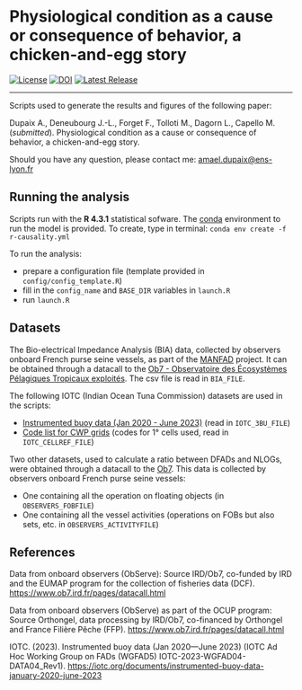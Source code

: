 # Physiological condition as a cause or consequence of behavior, a chicken-and-egg story

[![License](https://img.shields.io/github/license/adupaix/Test_causality_with_BIA)](https://github.com/adupaix/Test_causality_with_BIA/blob/master/LICENSE)
[![DOI](https://zenodo.org/badge/710848069.svg)](https://zenodo.org/doi/10.5281/zenodo.10711575)
[![Latest Release](https://img.shields.io/github/release/adupaix/Test_causality_with_BIA)](https://github.com/adupaix/Test_causality_with_BIA/releases)

---

Scripts used to generate the results and figures of the following paper:

Dupaix A., Deneubourg J.-L., Forget F., Tolloti M., Dagorn L., Capello M. (*submitted*). Physiological condition as a cause or consequence of behavior, a chicken-and-egg story.

Should you have any question, please contact me: amael.dupaix@ens-lyon.fr

## Running the analysis

Scripts run with the __R 4.3.1__ statistical sofware.
The [conda](https://docs.conda.io/projects/conda/en/latest/) environment to run the model is provided. To create, type in terminal: `conda env create -f r-causality.yml`

To run the analysis:
- prepare a configuration file (template provided in `config/config_template.R`)
- fill in the `config_name` and `BASE_DIR` variables in `launch.R`
- run `launch.R`

## Datasets

The Bio-electrical Impedance Analysis (BIA) data, collected by observers onboard French purse seine vessels, as part of the [MANFAD](https://manfad-project.com/en/) project. It can be obtained through a datacall to the [Ob7 - Observatoire des Écosystèmes Pélagiques Tropicaux exploités](https://www.ob7.ird.fr/en/pages/datacall.html). The csv file is read in `BIA_FILE`.

The following IOTC (Indian Ocean Tuna Commission) datasets are used in the scripts:
- [Instrumented buoy data (Jan 2020 - June 2023)](https://iotc.org/documents/instrumented-buoy-data-january-2020-june-2023) (read in `IOTC_3BU_FILE`)
- [Code list for CWP grids](https://iotc.org/WGFAD/03/Data/00-CWP) (codes for 1° cells used, read in `IOTC_CELLREF_FILE`)

Two other datasets, used to calculate a ratio between DFADs and NLOGs, were obtained through a datacall to the [Ob7](https://www.ob7.ird.fr/en/pages/datacall.html). This data is collected by observers onboard French purse seine vessels:
- One containing all the operation on floating objects (in `OBSERVERS_FOBFILE`)
- One containing all the vessel activities (operations on FOBs but also sets, etc. in `OBSERVERS_ACTIVITYFILE`)

## References

Data from onboard observers (ObServe): Source IRD/Ob7, co-funded by IRD and the EUMAP program for the collection of fisheries data (DCF). https://www.ob7.ird.fr/pages/datacall.html

Data from onboard observers (ObServe) as part of the OCUP program: Source Orthongel, data processing by IRD/Ob7, co-financed by Orthongel and France Filière Pêche (FFP). https://www.ob7.ird.fr/pages/datacall.html

IOTC. (2023). Instrumented buoy data (Jan 2020—June 2023) (IOTC Ad Hoc Working Group on FADs (WGFAD5) IOTC-2023-WGFAD04-DATA04_Rev1). https://iotc.org/documents/instrumented-buoy-data-january-2020-june-2023
